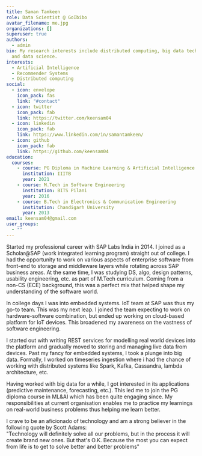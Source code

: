 ```yaml
---
title: Saman Tamkeen
role: Data Scientist @ GoIbibo
avatar_filename: me.jpg
organizations: []
superuser: true
authors:
  - admin
bio: My research interests include distributed computing, big data technologies
  and data science.
interests:
  - Artificial Intelligence
  - Recommender Systems
  - Distributed computing
social:
  - icon: envelope
    icon_pack: fas
    link: "#contact"
  - icon: twitter
    icon_pack: fab
    link: https://twitter.com/keensam04
  - icon: linkedin
    icon_pack: fab
    link: https://www.linkedin.com/in/samantamkeen/
  - icon: github
    icon_pack: fab
    link: https://github.com/keensam04
education:
  courses:
    - course: PG Diploma in Machine Learning & Artificial Intelligence
      institution: IIITB
      year: 2021
    - course: M.Tech in Software Engineering
      institution: BITS Pilani
      year: 2016
    - course: B.Tech in Electronics & Communication Engineering
      institution: Chandigarh University
      year: 2013
email: keensam04@gmail.com
user_groups:
  - ""
---
```

Started my professional career with SAP Labs India in 2014. I joined as a Scholar@SAP (work integrated learning program) straight out of college. I had the opportunity to work on various aspects of enterprise software from front-end to storage and middleware layers while rotating across SAP business areas. At the same time, I was studying DS, algo, design patterns, usability engineering, etc. as part of M.Tech curriculum. Coming from a non-CS (ECE) background, this was a perfect mix that helped shape my understanding of the software world.

In college days I was into embedded systems. IoT team at SAP was thus my go-to team. This was my next leap. I joined the team expecting to work on hardware-software combination, but ended up working on cloud-based platform for IoT devices. This broadened my awareness on the vastness of software engineering.

I started out with writing REST services for modelling real world devices into the platform and gradually moved to storing and managing live data from devices. Past my fancy for embedded systems, I took a plunge into big data. Formally, I worked on timeseries ingestion where i had the chance of working with distributed systems like Spark, Kafka, Cassandra, lambda architecture, etc.

Having worked with big data for a while, I got interested in its applications (predictive maintenance, forecasting, etc.). This led me to join the PG diploma course in ML&AI which has been quite engaging since. My responsibilities at current organisation enables me to practice my learnings on real-world business problems thus helping me learn better.

I crave to be an aficionado of technology and am a strong believer in the following quote by Scott Adams:\
"Technology will definitely solve all our problems, but in the process it will create brand new ones. But that's O.K. Because the most you can expect from life is to get to solve better and better problems"